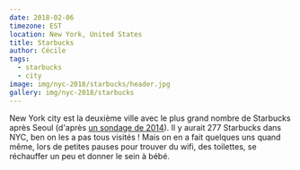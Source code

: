 ```yaml
---
date: 2018-02-06
timezone: EST
location: New York, United States
title: Starbucks
author: Cécile
tags:
  - starbucks
  - city
image: img/nyc-2018/starbucks/header.jpg
gallery: img/nyc-2018/starbucks
---
```


New York city est la deuxième ville avec le plus grand nombre de Starbucks après Seoul (d'après [un sondage de 2014](https://www.statista.com/statistics/306896/cities-with-the-largest-number-of-starbucks-stores-worldwide/)). Il y aurait 277 Starbucks dans NYC, ben on les a pas tous visités ! Mais on en a fait quelques uns quand même, lors de petites pauses pour trouver du wifi, des toilettes, se réchauffer un peu et donner le sein à bébé. 